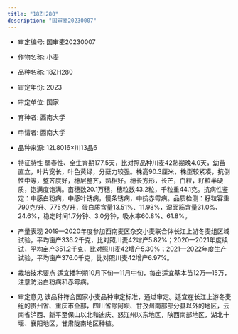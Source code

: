 ```yaml
---
title: "18ZH280"
description: "国审麦20230007"
---
```

* 审定编号:  国审麦20230007

*  作物名称:  小麦

*  品种名称:  18ZH280

*  审定年份:  2023

*  审定单位:  国家

* 育种者:  西南大学

*  申请者:  西南大学

*  品种来源:  12L8016×川13品6

*  特征特性
弱春性、全生育期177.5天，比对照品种川麦42熟期晚4.0天，幼苗直立，叶片宽长，叶色黄绿，分蘖力较强。株高90.3厘米，株型较紧凑，抗倒性中等，整齐度好，穗层整齐，熟相好。穗长方形，长芒，白粒，籽粒半硬质，饱满度饱满。亩穗数20.1万穗，穗粒数43.2粒，千粒重44.1克。抗病性鉴定：中感白粉病，中感叶锈病，慢条锈病，中抗赤霉病。品质检测：籽粒容重790克/升、775克/升，蛋白质含量13.51%、11.98%，湿面筋含量31.0%、24.6%，稳定时间1.7分钟、3.0分钟，吸水率60.8%、61.8%。

*  产量表现
2019—2020年度参加西南麦区杂交小麦联合体长江上游冬麦组区域试验，平均亩产336.2千克，比对照川麦42增产5.82%；2020—2021年度续试，平均亩产351.2千克，比对照川麦42增产5.30%；2021—2022年度生产试验，平均亩产376.0千克，比对照川麦42增产6.97%。

*  栽培技术要点
适宜播种期10月下旬—11月中旬，每亩适宜基本苗12万—15万，注意防治白粉病和赤霉病。

*  审定意见
该品种符合国家小麦品种审定标准，通过审定。适宜在长江上游冬麦组的贵州省、重庆市全部，四川省除阿坝、甘孜州南部部分县以外的地区，云南省泸西、新平至保山以北和迪庆、怒江州以东地区，陕西南部地区，湖北十堰、襄阳地区，甘肃陇南地区种植。
